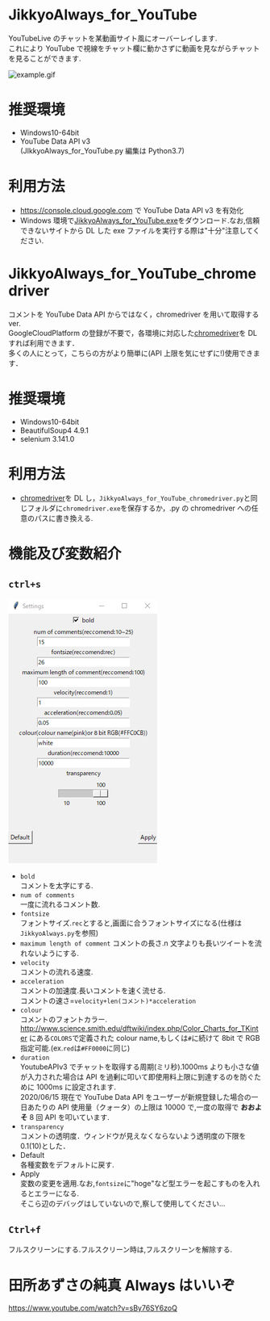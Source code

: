 # JikkyoAlways_for_YouTube

YouTubeLive のチャットを某動画サイト風にオーバーレイします.  
これにより YouTube で視線をチャット欄に動かさずに動画を見ながらチャットを見ることができます.

![example.gif](https://github.com/T3aHat/JikkyoAlways_for_YouTube/blob/master/image/example.gif)

# 推奨環境

- Windows10-64bit
- YouTube Data API v3  
  (JIkkyoAlways_for_YouTube.py 編集は Python3.7)

# 利用方法

- https://console.cloud.google.com で YouTube Data API v3 を有効化
- Windows 環境で[JikkyoAlways_for_YouTube.exe](https://github.com/T3aHat/JikkyoAlways_for_YouTube/raw/master/JikkyoAlways_for_YouTube.exe)をダウンロード.なお,信頼できないサイトから DL した exe ファイルを実行する際は"十分"注意してください.

# JikkyoAlways_for_YouTube_chromedriver

コメントを YouTube Data API からではなく，chromedriver を用いて取得する ver.  
GoogleCloudPlatform の登録が不要で，各環境に対応した[chromedriver](https://chromedriver.chromium.org/downloads)を DL すれば利用できます．  
多くの人にとって，こちらの方がより簡単に(API 上限を気にせずに!)使用できます．

# 推奨環境

- Windows10-64bit
- BeautifulSoup4 4.9.1
- selenium 3.141.0

# 利用方法

- [chromedriver](https://chromedriver.chromium.org/downloads)を DL し，`JikkyoAlways_for_YouTube_chromedriver.py`と同じフォルダに`chromedriver.exe`を保存するか，.py の chromedriver への任意のパスに書き換える.

# 機能及び変数紹介

## `ctrl+s`

![settings.png](https://github.com/T3aHat/JikkyoAlways_for_YouTube/blob/master/image/settings.png)

- `bold`  
  コメントを太字にする.
- `num of comments`  
  一度に流れるコメント数.
- `fontsize`  
  フォントサイズ.`rec`とすると,画面に合うフォントサイズになる(仕様は`JikkyoAlways.py`を参照)
- `maximum length of comment`
  コメントの長さ.n 文字よりも長いツイートを流れないようにする.
- `velocity`  
  コメントの流れる速度.
- `acceleration`  
  コメントの加速度.長いコメントを速く流せる.  
  コメントの速さ=`velocity+len(コメント)*acceleration`
- `colour`  
  コメントのフォントカラー. http://www.science.smith.edu/dftwiki/index.php/Color_Charts_for_TKinter にある`COLORS`で定義された colour name,もしくは`#`に続けて 8bit で RGB 指定可能.(ex.`red`は`#FF0000`に同じ)
- `duration`  
  YoutubeAPIv3 でチャットを取得する周期(ミリ秒).1000ms よりも小さな値が入力された場合は API を過剰に叩いて即使用料上限に到達するのを防ぐために 1000ms に設定されます.  
  2020/06/15 現在で YouTube Data API をユーザーが新規登録した場合の一日あたりの API 使用量（クォータ）の上限は 10000 で,一度の取得で **おおよそ** 8 回 API を叩いています.
- `transparency`  
  コメントの透明度．ウィンドウが見えなくならないよう透明度の下限を 0.1(10)とした．
- Default  
  各種変数をデフォルトに戻す.
- Apply  
  変数の変更を適用.なお,`fontsize`に"hoge"など型エラーを起こすものを入れるとエラーになる.  
  そこら辺のデバッグはしていないので,察して使用してください...

## `Ctrl+f`

フルスクリーンにする.フルスクリーン時は,フルスクリーンを解除する.

# 田所あずさの純真 Always はいいぞ

https://www.youtube.com/watch?v=sBy76SY6zoQ
